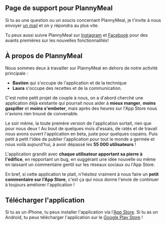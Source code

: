 ## Page de support pour PlannyMeal

Si tu as une question ou un soucis concernant PlannyMeal, je t'invite à nous envoyer [un mail](mailto:plannymeal@gmail.com) et on y répondra au plus vite. 

Tu peux aussi suivre PlannyMeal sur [Instagram](https://www.instagram.com/plannymealfr/) et [Facebook](https://www.facebook.com/plannymeal/) pour des avants premières sur les nouvelles fonctionnalités!

## À propos de PlannyMeal

Nous sommes deux à travailler sur PlannyMeal en dehors de notre activité principale : 
* **Bastien** qui s'occupe de l'application et de la technique
* **Laura** s'occupe des recettes et de la communication.

C'est notre petit projet de couple à nous, on a d'abord cherché une application déjà existante qui pourrait nous aider à **mieux manger**, **moins gaspiller** et **moins s'embeter**, mais après des heures sur l'App Store nous n'avions rien trouvé de convenable. 

Le soir même, la toute premère version de l'application sortait, rien que pour nous deux ! Au bout de quelques mois d'essais, de ratés et de travail nous avons ouvert l'application en beta, juste pour quelques copains. Puis petit à petit l'idée de publier l'application pour tout le monde a germée et nous voilà aujourd'hui, à avoir dépassé les **55 000 utilisateurs** ! 

L'application grandit avec **chaque utilisateur apportant sa pierre à l'édifice**, en repportant un bug, en suggérant une idée nouvelle ou même en laissant un commentaire gentil sur les réseaux sociaux ou l'App Store.

En bref, si cette application te plait, n'hésitez vraiment à nous faire un **petit commentaire sur l'App Store**, c'est ça qui nous donne l'envie de continuer à toujours améliorer l'application !

## Télécharger l'application
Si tu as un iPhone, tu peux installer l'application via l'[App Store](https://apps.apple.com/fr/app/plannymeal-planning-repas/id1449502766). Si tu as un Android, tu peux télécharger l'application sur le [Google Play Store](https://play.google.com/store/apps/details?id=com.bastienmicheau.plannymeal&hl=fr&gl=US) !
